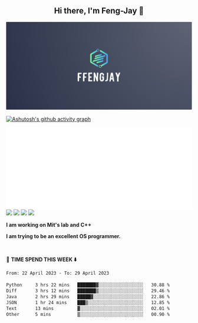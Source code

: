 <h2 align="center"> Hi there, I'm Feng-Jay 👋 </h2>  

![](https://github.com/Feng-Jay/DataStruct/blob/master/Image/1.png)  

[![Ashutosh's github activity graph](https://activity-graph.herokuapp.com/graph?username=Feng-Jay&theme=github)](https://github.com/ashutosh00710/github-readme-activity-graph)



<img src='/metrics.plugin.achievements.compact.svg' align='right' />

![](https://visitor-badge.glitch.me/badge?page_id=Feng-Jay.readme)
![](https://img.shields.io/badge/Concentrate-Cpp-blue)
![](https://img.shields.io/badge/Rust-primer-orange)
![](https://img.shields.io/badge/Target-OS-9cf)  

<p align="left"><b>
I am working on Mit's lab and C++

I am trying to be an excellent OS programmer. 
</b></p>
<!-- ![Achievement]() -->

<!-- <img align="right" src="https://github-readme-stats.vercel.app/api?username=Feng-Jay&show_icons=true&icon_color=CE1D2D&text_color=718096&bg_color=ffffff&hide_title=true" /> -->
<!-- ![Calendar]() -->
<!-- <img src='/metrics.plugin.isocalendar.fullyear.svg' align='center' />   -->
<!-- 
<img src='metrics.plugin.stargazers.svg' align='right' width='200' height='200'> -->

&emsp;

<!-- ![Metrics](/github-metrics.svg) -->

📘 **TIME SPEND THIS WEEK ⬇️**
<!--START_SECTION:waka-->

```text
From: 22 April 2023 - To: 29 April 2023

Python     3 hrs 22 mins   ███████▓░░░░░░░░░░░░░░░░░   30.88 %
Diff       3 hrs 12 mins   ███████▒░░░░░░░░░░░░░░░░░   29.46 %
Java       2 hrs 29 mins   █████▓░░░░░░░░░░░░░░░░░░░   22.86 %
JSON       1 hr 24 mins    ███▒░░░░░░░░░░░░░░░░░░░░░   12.85 %
Text       13 mins         ▓░░░░░░░░░░░░░░░░░░░░░░░░   02.01 %
Other      5 mins          ▒░░░░░░░░░░░░░░░░░░░░░░░░   00.90 %
```

<!--END_SECTION:waka-->
